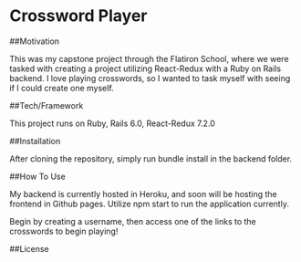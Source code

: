 # Crossword Player

##Motivation

This was my capstone project through the Flatiron School, where we were tasked with creating a project utilizing React-Redux with a Ruby on Rails backend. I love playing crosswords, so I wanted to task myself with seeing if I could create one myself.

##Tech/Framework

This project runs on Ruby, Rails 6.0, React-Redux 7.2.0

##Installation

After cloning the repository, simply run bundle install in the backend folder. 

##How To Use

My backend is currently hosted in Heroku, and soon will be hosting the frontend in Github pages. Utilize npm start to run the application currently.

Begin by creating a username, then access one of the links to the crosswords to begin playing!


##License

